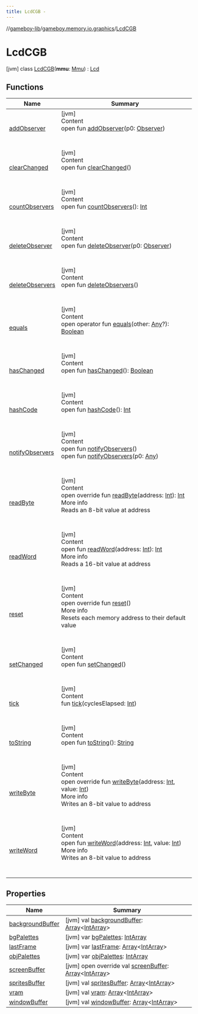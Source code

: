 ```yaml
---
title: LcdCGB -
---
```

//[gameboy-lib](../../index.md)/[gameboy.memory.io.graphics](../index.md)/[LcdCGB](index.md)



# LcdCGB  
 [jvm] class [LcdCGB](index.md)(**mmu**: [Mmu](../../gameboy.memory/-mmu/index.md)) : [Lcd](../-lcd/index.md)   


## Functions  
  
|  Name|  Summary| 
|---|---|
| <a name="java.util/Observable/addObserver/#java.util.Observer/PointingToDeclaration/"></a>[addObserver](../-lcd-d-m-g/index.md#%5Bjava.util%2FObservable%2FaddObserver%2F%23java.util.Observer%2FPointingToDeclaration%2F%5D%2FFunctions%2F456262920)| <a name="java.util/Observable/addObserver/#java.util.Observer/PointingToDeclaration/"></a>[jvm]  <br>Content  <br>open fun [addObserver](../-lcd-d-m-g/index.md#%5Bjava.util%2FObservable%2FaddObserver%2F%23java.util.Observer%2FPointingToDeclaration%2F%5D%2FFunctions%2F456262920)(p0: [Observer](https://docs.oracle.com/javase/8/docs/api/java/util/Observer.html))  <br><br><br>
| <a name="java.util/Observable/clearChanged/#/PointingToDeclaration/"></a>[clearChanged](../-lcd-d-m-g/index.md#%5Bjava.util%2FObservable%2FclearChanged%2F%23%2FPointingToDeclaration%2F%5D%2FFunctions%2F456262920)| <a name="java.util/Observable/clearChanged/#/PointingToDeclaration/"></a>[jvm]  <br>Content  <br>open fun [clearChanged](../-lcd-d-m-g/index.md#%5Bjava.util%2FObservable%2FclearChanged%2F%23%2FPointingToDeclaration%2F%5D%2FFunctions%2F456262920)()  <br><br><br>
| <a name="java.util/Observable/countObservers/#/PointingToDeclaration/"></a>[countObservers](../-lcd-d-m-g/index.md#%5Bjava.util%2FObservable%2FcountObservers%2F%23%2FPointingToDeclaration%2F%5D%2FFunctions%2F456262920)| <a name="java.util/Observable/countObservers/#/PointingToDeclaration/"></a>[jvm]  <br>Content  <br>open fun [countObservers](../-lcd-d-m-g/index.md#%5Bjava.util%2FObservable%2FcountObservers%2F%23%2FPointingToDeclaration%2F%5D%2FFunctions%2F456262920)(): [Int](https://kotlinlang.org/api/latest/jvm/stdlib/kotlin/-int/index.html)  <br><br><br>
| <a name="java.util/Observable/deleteObserver/#java.util.Observer/PointingToDeclaration/"></a>[deleteObserver](../-lcd-d-m-g/index.md#%5Bjava.util%2FObservable%2FdeleteObserver%2F%23java.util.Observer%2FPointingToDeclaration%2F%5D%2FFunctions%2F456262920)| <a name="java.util/Observable/deleteObserver/#java.util.Observer/PointingToDeclaration/"></a>[jvm]  <br>Content  <br>open fun [deleteObserver](../-lcd-d-m-g/index.md#%5Bjava.util%2FObservable%2FdeleteObserver%2F%23java.util.Observer%2FPointingToDeclaration%2F%5D%2FFunctions%2F456262920)(p0: [Observer](https://docs.oracle.com/javase/8/docs/api/java/util/Observer.html))  <br><br><br>
| <a name="java.util/Observable/deleteObservers/#/PointingToDeclaration/"></a>[deleteObservers](../-lcd-d-m-g/index.md#%5Bjava.util%2FObservable%2FdeleteObservers%2F%23%2FPointingToDeclaration%2F%5D%2FFunctions%2F456262920)| <a name="java.util/Observable/deleteObservers/#/PointingToDeclaration/"></a>[jvm]  <br>Content  <br>open fun [deleteObservers](../-lcd-d-m-g/index.md#%5Bjava.util%2FObservable%2FdeleteObservers%2F%23%2FPointingToDeclaration%2F%5D%2FFunctions%2F456262920)()  <br><br><br>
| <a name="kotlin/Any/equals/#kotlin.Any?/PointingToDeclaration/"></a>[equals](../../gameboy.utils/-log/index.md#%5Bkotlin%2FAny%2Fequals%2F%23kotlin.Any%3F%2FPointingToDeclaration%2F%5D%2FFunctions%2F456262920)| <a name="kotlin/Any/equals/#kotlin.Any?/PointingToDeclaration/"></a>[jvm]  <br>Content  <br>open operator fun [equals](../../gameboy.utils/-log/index.md#%5Bkotlin%2FAny%2Fequals%2F%23kotlin.Any%3F%2FPointingToDeclaration%2F%5D%2FFunctions%2F456262920)(other: [Any](https://kotlinlang.org/api/latest/jvm/stdlib/kotlin/-any/index.html)?): [Boolean](https://kotlinlang.org/api/latest/jvm/stdlib/kotlin/-boolean/index.html)  <br><br><br>
| <a name="java.util/Observable/hasChanged/#/PointingToDeclaration/"></a>[hasChanged](../-lcd-d-m-g/index.md#%5Bjava.util%2FObservable%2FhasChanged%2F%23%2FPointingToDeclaration%2F%5D%2FFunctions%2F456262920)| <a name="java.util/Observable/hasChanged/#/PointingToDeclaration/"></a>[jvm]  <br>Content  <br>open fun [hasChanged](../-lcd-d-m-g/index.md#%5Bjava.util%2FObservable%2FhasChanged%2F%23%2FPointingToDeclaration%2F%5D%2FFunctions%2F456262920)(): [Boolean](https://kotlinlang.org/api/latest/jvm/stdlib/kotlin/-boolean/index.html)  <br><br><br>
| <a name="kotlin/Any/hashCode/#/PointingToDeclaration/"></a>[hashCode](../../gameboy.utils/-log/index.md#%5Bkotlin%2FAny%2FhashCode%2F%23%2FPointingToDeclaration%2F%5D%2FFunctions%2F456262920)| <a name="kotlin/Any/hashCode/#/PointingToDeclaration/"></a>[jvm]  <br>Content  <br>open fun [hashCode](../../gameboy.utils/-log/index.md#%5Bkotlin%2FAny%2FhashCode%2F%23%2FPointingToDeclaration%2F%5D%2FFunctions%2F456262920)(): [Int](https://kotlinlang.org/api/latest/jvm/stdlib/kotlin/-int/index.html)  <br><br><br>
| <a name="java.util/Observable/notifyObservers/#/PointingToDeclaration/"></a>[notifyObservers](../-lcd-d-m-g/index.md#%5Bjava.util%2FObservable%2FnotifyObservers%2F%23%2FPointingToDeclaration%2F%5D%2FFunctions%2F456262920)| <a name="java.util/Observable/notifyObservers/#/PointingToDeclaration/"></a>[jvm]  <br>Content  <br>open fun [notifyObservers](../-lcd-d-m-g/index.md#%5Bjava.util%2FObservable%2FnotifyObservers%2F%23%2FPointingToDeclaration%2F%5D%2FFunctions%2F456262920)()  <br>open fun [notifyObservers](../-lcd-d-m-g/index.md#%5Bjava.util%2FObservable%2FnotifyObservers%2F%23kotlin.Any%2FPointingToDeclaration%2F%5D%2FFunctions%2F456262920)(p0: [Any](https://kotlinlang.org/api/latest/jvm/stdlib/kotlin/-any/index.html))  <br><br><br>
| <a name="gameboy.memory.io.graphics/LcdCGB/readByte/#kotlin.Int/PointingToDeclaration/"></a>[readByte](read-byte.md)| <a name="gameboy.memory.io.graphics/LcdCGB/readByte/#kotlin.Int/PointingToDeclaration/"></a>[jvm]  <br>Content  <br>open override fun [readByte](read-byte.md)(address: [Int](https://kotlinlang.org/api/latest/jvm/stdlib/kotlin/-int/index.html)): [Int](https://kotlinlang.org/api/latest/jvm/stdlib/kotlin/-int/index.html)  <br>More info  <br>Reads an 8-bit value at address  <br><br><br>
| <a name="gameboy.memory/Memory/readWord/#kotlin.Int/PointingToDeclaration/"></a>[readWord](../../gameboy.memory/-memory/read-word.md)| <a name="gameboy.memory/Memory/readWord/#kotlin.Int/PointingToDeclaration/"></a>[jvm]  <br>Content  <br>open fun [readWord](../../gameboy.memory/-memory/read-word.md)(address: [Int](https://kotlinlang.org/api/latest/jvm/stdlib/kotlin/-int/index.html)): [Int](https://kotlinlang.org/api/latest/jvm/stdlib/kotlin/-int/index.html)  <br>More info  <br>Reads a 16-bit value at address  <br><br><br>
| <a name="gameboy.memory.io.graphics/LcdCGB/reset/#/PointingToDeclaration/"></a>[reset](reset.md)| <a name="gameboy.memory.io.graphics/LcdCGB/reset/#/PointingToDeclaration/"></a>[jvm]  <br>Content  <br>open override fun [reset](reset.md)()  <br>More info  <br>Resets each memory address to their default value  <br><br><br>
| <a name="java.util/Observable/setChanged/#/PointingToDeclaration/"></a>[setChanged](../-lcd-d-m-g/index.md#%5Bjava.util%2FObservable%2FsetChanged%2F%23%2FPointingToDeclaration%2F%5D%2FFunctions%2F456262920)| <a name="java.util/Observable/setChanged/#/PointingToDeclaration/"></a>[jvm]  <br>Content  <br>open fun [setChanged](../-lcd-d-m-g/index.md#%5Bjava.util%2FObservable%2FsetChanged%2F%23%2FPointingToDeclaration%2F%5D%2FFunctions%2F456262920)()  <br><br><br>
| <a name="gameboy.memory.io.graphics/Lcd/tick/#kotlin.Int/PointingToDeclaration/"></a>[tick](../-lcd/tick.md)| <a name="gameboy.memory.io.graphics/Lcd/tick/#kotlin.Int/PointingToDeclaration/"></a>[jvm]  <br>Content  <br>fun [tick](../-lcd/tick.md)(cyclesElapsed: [Int](https://kotlinlang.org/api/latest/jvm/stdlib/kotlin/-int/index.html))  <br><br><br>
| <a name="kotlin/Any/toString/#/PointingToDeclaration/"></a>[toString](../../gameboy.utils/-log/index.md#%5Bkotlin%2FAny%2FtoString%2F%23%2FPointingToDeclaration%2F%5D%2FFunctions%2F456262920)| <a name="kotlin/Any/toString/#/PointingToDeclaration/"></a>[jvm]  <br>Content  <br>open fun [toString](../../gameboy.utils/-log/index.md#%5Bkotlin%2FAny%2FtoString%2F%23%2FPointingToDeclaration%2F%5D%2FFunctions%2F456262920)(): [String](https://kotlinlang.org/api/latest/jvm/stdlib/kotlin/-string/index.html)  <br><br><br>
| <a name="gameboy.memory.io.graphics/LcdCGB/writeByte/#kotlin.Int#kotlin.Int/PointingToDeclaration/"></a>[writeByte](write-byte.md)| <a name="gameboy.memory.io.graphics/LcdCGB/writeByte/#kotlin.Int#kotlin.Int/PointingToDeclaration/"></a>[jvm]  <br>Content  <br>open override fun [writeByte](write-byte.md)(address: [Int](https://kotlinlang.org/api/latest/jvm/stdlib/kotlin/-int/index.html), value: [Int](https://kotlinlang.org/api/latest/jvm/stdlib/kotlin/-int/index.html))  <br>More info  <br>Writes an 8-bit value to address  <br><br><br>
| <a name="gameboy.memory/Memory/writeWord/#kotlin.Int#kotlin.Int/PointingToDeclaration/"></a>[writeWord](../../gameboy.memory/-memory/write-word.md)| <a name="gameboy.memory/Memory/writeWord/#kotlin.Int#kotlin.Int/PointingToDeclaration/"></a>[jvm]  <br>Content  <br>open fun [writeWord](../../gameboy.memory/-memory/write-word.md)(address: [Int](https://kotlinlang.org/api/latest/jvm/stdlib/kotlin/-int/index.html), value: [Int](https://kotlinlang.org/api/latest/jvm/stdlib/kotlin/-int/index.html))  <br>More info  <br>Writes an 8-bit value to address  <br><br><br>


## Properties  
  
|  Name|  Summary| 
|---|---|
| <a name="gameboy.memory.io.graphics/LcdCGB/backgroundBuffer/#/PointingToDeclaration/"></a>[backgroundBuffer](background-buffer.md)| <a name="gameboy.memory.io.graphics/LcdCGB/backgroundBuffer/#/PointingToDeclaration/"></a> [jvm] val [backgroundBuffer](background-buffer.md): [Array](https://kotlinlang.org/api/latest/jvm/stdlib/kotlin/-array/index.html)<[IntArray](https://kotlinlang.org/api/latest/jvm/stdlib/kotlin/-int-array/index.html)>   <br>
| <a name="gameboy.memory.io.graphics/LcdCGB/bgPalettes/#/PointingToDeclaration/"></a>[bgPalettes](bg-palettes.md)| <a name="gameboy.memory.io.graphics/LcdCGB/bgPalettes/#/PointingToDeclaration/"></a> [jvm] var [bgPalettes](bg-palettes.md): [IntArray](https://kotlinlang.org/api/latest/jvm/stdlib/kotlin/-int-array/index.html)   <br>
| <a name="gameboy.memory.io.graphics/LcdCGB/lastFrame/#/PointingToDeclaration/"></a>[lastFrame](last-frame.md)| <a name="gameboy.memory.io.graphics/LcdCGB/lastFrame/#/PointingToDeclaration/"></a> [jvm] var [lastFrame](last-frame.md): [Array](https://kotlinlang.org/api/latest/jvm/stdlib/kotlin/-array/index.html)<[IntArray](https://kotlinlang.org/api/latest/jvm/stdlib/kotlin/-int-array/index.html)>   <br>
| <a name="gameboy.memory.io.graphics/LcdCGB/objPalettes/#/PointingToDeclaration/"></a>[objPalettes](obj-palettes.md)| <a name="gameboy.memory.io.graphics/LcdCGB/objPalettes/#/PointingToDeclaration/"></a> [jvm] var [objPalettes](obj-palettes.md): [IntArray](https://kotlinlang.org/api/latest/jvm/stdlib/kotlin/-int-array/index.html)   <br>
| <a name="gameboy.memory.io.graphics/LcdCGB/screenBuffer/#/PointingToDeclaration/"></a>[screenBuffer](screen-buffer.md)| <a name="gameboy.memory.io.graphics/LcdCGB/screenBuffer/#/PointingToDeclaration/"></a> [jvm] open override val [screenBuffer](screen-buffer.md): [Array](https://kotlinlang.org/api/latest/jvm/stdlib/kotlin/-array/index.html)<[IntArray](https://kotlinlang.org/api/latest/jvm/stdlib/kotlin/-int-array/index.html)>   <br>
| <a name="gameboy.memory.io.graphics/LcdCGB/spritesBuffer/#/PointingToDeclaration/"></a>[spritesBuffer](sprites-buffer.md)| <a name="gameboy.memory.io.graphics/LcdCGB/spritesBuffer/#/PointingToDeclaration/"></a> [jvm] val [spritesBuffer](sprites-buffer.md): [Array](https://kotlinlang.org/api/latest/jvm/stdlib/kotlin/-array/index.html)<[IntArray](https://kotlinlang.org/api/latest/jvm/stdlib/kotlin/-int-array/index.html)>   <br>
| <a name="gameboy.memory.io.graphics/LcdCGB/vram/#/PointingToDeclaration/"></a>[vram](vram.md)| <a name="gameboy.memory.io.graphics/LcdCGB/vram/#/PointingToDeclaration/"></a> [jvm] val [vram](vram.md): [Array](https://kotlinlang.org/api/latest/jvm/stdlib/kotlin/-array/index.html)<[IntArray](https://kotlinlang.org/api/latest/jvm/stdlib/kotlin/-int-array/index.html)>   <br>
| <a name="gameboy.memory.io.graphics/LcdCGB/windowBuffer/#/PointingToDeclaration/"></a>[windowBuffer](window-buffer.md)| <a name="gameboy.memory.io.graphics/LcdCGB/windowBuffer/#/PointingToDeclaration/"></a> [jvm] val [windowBuffer](window-buffer.md): [Array](https://kotlinlang.org/api/latest/jvm/stdlib/kotlin/-array/index.html)<[IntArray](https://kotlinlang.org/api/latest/jvm/stdlib/kotlin/-int-array/index.html)>   <br>

